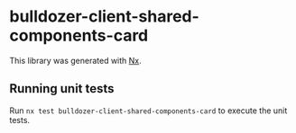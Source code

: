 # bulldozer-client-shared-components-card

This library was generated with [Nx](https://nx.dev).

## Running unit tests

Run `nx test bulldozer-client-shared-components-card` to execute the unit tests.
